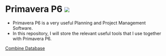 # Primavera P6 ![](https://www.google.com/imgres?imgurl=https%3A%2F%2Fplay-lh.googleusercontent.com%2Fz87Px8yV2bVg3QHSIXWUxsitJidAugYKpXIiL2vaKaKe-3TjaEAPSj4bnFNWTLU22oja&imgrefurl=https%3A%2F%2Fplay.google.com%2Fstore%2Fapps%2Fdetails%3Fid%3Dcom.oracle.pgbu.teammember%26hl%3Den_US%26gl%3DUS&tbnid=jjYVxblYEpAxOM&vet=12ahUKEwitr5DKyP36AhUnzIsBHXrLAWcQMygHegUIARD0AQ..i&docid=qTN77w_ihqZamM&w=512&h=512&q=primavera%20p6&ved=2ahUKEwitr5DKyP36AhUnzIsBHXrLAWcQMygHegUIARD0AQ)
- Primavera P6 is a very useful Planning and Project Management Software.
- In this repository, I will store the relevant useful tools that I use together with Primavera P6.

[Combine Database](https://github.com/issacyip95/Primavera_P6/Combine%20Database.md)
